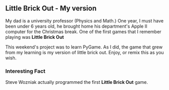 ## Little Brick Out - My version

My dad is a university professor (Physics and Math.)
One year, I must have been under 6 years old, he brought home his department's Apple II computer for the Christmas break. One of the first games that I remember playing was **Little Brick Out**

This weekend's project was to learn PyGame. As I did, the game that grew from my learning is my version of little brick out. Enjoy, or remix this as you wish. 

### Interesting Fact
Steve Wozniak actually programmed the first **Little Brick Out** game.

